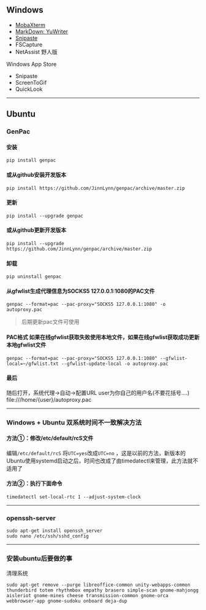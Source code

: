 ## Windows

- [MobaXterm](https://mobaxterm.mobatek.net/)
- [MarkDown: YuWriter](https://ivarptr.github.io/yu-writer.site/index.html)
- [Snipaste](https://zh.snipaste.com/index.html)
- FSCapture
- NetAssist 野人版

Windows App Store

- Snipaste
- ScreenToGif
- QuickLook

----

## Ubuntu

### GenPac

#### 安装

    pip install genpac

#### 或从github安装开发版本

    pip install https://github.com/JinnLynn/genpac/archive/master.zip

#### 更新

    pip install --upgrade genpac

#### 或从github更新开发版本

    pip install --upgrade https://github.com/JinnLynn/genpac/archive/master.zip

#### 卸载

    pip uninstall genpac

#### 从gfwlist生成代理信息为SOCKS5 127.0.0.1:1080的PAC文件

    genpac --format=pac --pac-proxy="SOCKS5 127.0.0.1:1080" -o autoproxy.pac

> 后期更新pac文件可使用

#### PAC格式 如果在线gfwlist获取失败使用本地文件，如果在线gfwlist获取成功更新本地gfwlist文件

    genpac --format=pac --pac-proxy="SOCKS5 127.0.0.1:1080" --gfwlist-local=~/gfwlist.txt --gfwlist-update-local -o autoproxy.pac

#### 最后

随后打开，系统代理→自动→配置URL user为你自己的用户名(不要花括号....)
    file:///home/{user}/autoproxy.pac

----

### Windows + Ubuntu 双系统时间不一致解决方法

#### 方法①：修改/etc/default/rcS文件

编辑```/etc/default/rcS``` 将```UTC=yes```改成```UTC=no``` ，这是以前的方法，新版本的Ubuntu使用systemd启动之后，时间也改成了由timedatectl来管理，此方法就不适用了

#### 方法②：执行下面命令

    timedatectl set-local-rtc 1 --adjust-system-clock

----

### openssh-server

    sudo apt-get install openssh_server
    sudo nano /etc/ssh/sshd_config

----

### 安装ubuntu后要做的事

清理系统

    sudo apt-get remove --purge libreoffice-common unity-webapps-common thunderbird totem rhythmbox empathy brasero simple-scan gnome-mahjongg aisleriot gnome-mines cheese transmission-common gnome-orca webbrowser-app gnome-sudoku onboard deja-dup
